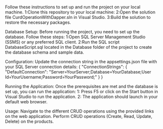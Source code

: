 Follow these instructions to set up and run the project on your local machine.
1:Clone this repository to your local machine:
2:Open the solution file CurdOperationWithDapper.sln in Visual Studio.
3:Build the solution to restore the necessary packages.

Database Setup:
Before running the project, you need to set up the database. Follow these steps:
1:Open SQL Server Management Studio (SSMS) or any preferred SQL client.
2:Run the SQL script DatabaseScript.sql located in the Database folder of the project to create the database schema and sample data.

Configuration:
Update the connection string in the appsettings.json file with your SQL Server connection details:
{
  "ConnectionStrings": {
    "DefaultConnection": "Server=YourServer;Database=YourDatabase;User Id=YourUsername;Password=YourPassword;"
  }
}

Running the Application:
Once the prerequisites are met and the database is set up, you can run the application:
1: Press F5 or click on the Start button in Visual Studio to run the application.
2: The application should launch in your default web browser.

Usage:
Navigate to the different CRUD operations using the provided links on the web application.
Perform CRUD operations (Create, Read, Update, Delete) on the products.
